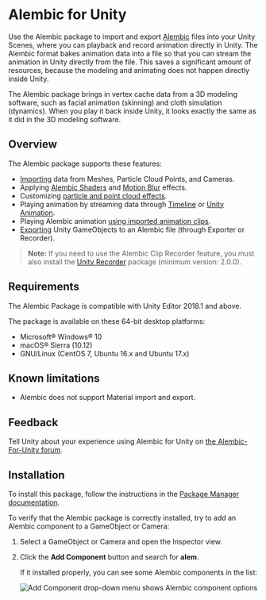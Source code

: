 # Alembic for Unity

Use the Alembic package to import and export [Alembic](http://www.alembic.io/) files into your Unity Scenes, where you can playback and record animation directly in Unity. The Alembic format bakes animation data into a file so that you can stream the animation in Unity directly from the file. This saves a significant amount of resources, because the modeling and animating does not happen directly inside Unity.

The Alembic package brings in vertex cache data from a 3D modeling software, such as facial animation (skinning) and cloth simulation (dynamics). When you play it back inside Unity, it looks exactly the same as it did in the 3D modeling software.

## Overview

The Alembic package supports these features:

- [Importing](import.md) data from Meshes, Particle Cloud Points, and Cameras.
- Applying [Alembic Shaders](matshad.md#shaders) and [Motion Blur](matshad.md#blur) effects.
- Customizing [particle and point cloud effects](particles.md).
- Playing animation by streaming data through [Timeline](timeline.md) or [Unity Animation](animClip.md).
- Playing Alembic animation [using imported animation clips](time_ImportedClip.md).
- [Exporting](export.md) Unity GameObjects to an Alembic file (through Exporter or Recorder).

> **Note:** If you need to use the Alembic Clip Recorder feature, you must also install the [Unity Recorder](https://docs.unity3d.com/Packages/com.unity.recorder@latest/index.html) package (minimum version: 2.0.0).

## Requirements

The Alembic Package is compatible with Unity Editor 2018.1 and above.

The package is available on these 64-bit desktop platforms:
* Microsoft® Windows® 10
* macOS® Sierra (10.12)
* GNU/Linux (CentOS 7, Ubuntu 16.x and Ubuntu 17.x)

## Known limitations

* Alembic does not support Material import and export.

## Feedback

Tell Unity about your experience using Alembic for Unity on [the Alembic-For-Unity forum](https://forum.unity.com/threads/alembic-for-unity.521649/).

## Installation

To install this package, follow the instructions in the [Package Manager documentation](https://docs.unity3d.com/Packages/com.unity.package-manager-ui@latest).

To verify that the Alembic package is correctly installed, try to add an Alembic component to a GameObject or Camera:

1. Select a GameObject or Camera and open the Inspector view.

2. Click the **Add Component** button and search for **alem**.

   If it installed properly, you can see some Alembic components in the list:

   ![Add Component drop-down menu shows Alembic component options](images/abc_verify.png)
